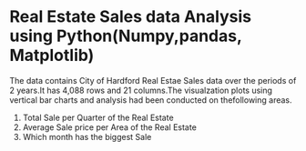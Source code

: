 # Real Estate Sales data Analysis using Python(Numpy,pandas, Matplotlib)
The data contains  City of Hardford Real Estae Sales data over the periods of 2 years.It has 4,088 rows and 21 columns.The visualzation plots using vertical bar charts and analysis had been conducted on thefollowing areas.

1.	Total Sale per Quarter of the Real Estate
2.	Average Sale price per Area of  the Real Estate
3.	Which month has the biggest Sale


